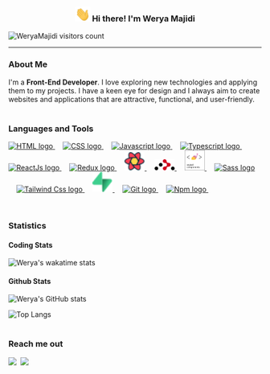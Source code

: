 <h3 align="center"><img src = "./images/wave.gif" width = 30px > Hi there! I'm Werya Majidi</h3>

<p align="left"> <img src="https://komarev.com/ghpvc/?username=WeryaMajidi&label=Profile%20views&color=0e75b6&style=flat" alt="WeryaMajidi visitors count" />
</p>

---

### About Me

I'm a **Front-End Developer**. I love exploring new technologies and applying them to my projects. I have a keen eye for design and I always aim to create websites and applications that are attractive, functional, and user-friendly. <br/> <br/>

### Languages and Tools

<p align='left'> <a href="https://developer.mozilla.org/en-US/docs/Web/HTML"> <img width='40' src="https://cdn.jsdelivr.net/gh/devicons/devicon/icons/html5/html5-original.svg" alt="HTML logo" /> </a>&nbsp;&nbsp;&nbsp; <a href="https://developer.mozilla.org/en-US/docs/Web/CSS"> <img width='40' src="https://cdn.jsdelivr.net/gh/devicons/devicon/icons/css3/css3-original.svg" alt="CSS logo" /> </a>&nbsp;&nbsp;&nbsp; <a href="https://developer.mozilla.org/en-US/docs/Web/JavaScript"> <img width='40' src="https://cdn.jsdelivr.net/gh/devicons/devicon/icons/javascript/javascript-original.svg" alt="Javascript logo" /> </a>&nbsp;&nbsp;&nbsp; <a href="https://www.typescriptlang.org/docs/"> <img width='40' src="https://cdn.jsdelivr.net/gh/devicons/devicon/icons/typescript/typescript-original.svg" alt="Typescript logo" /> </a>&nbsp;&nbsp;&nbsp; <a href="https://react.dev/"> <img width='40' src="https://cdn.jsdelivr.net/gh/devicons/devicon/icons/react/react-original.svg" alt="ReactJs logo" /> </a>&nbsp;&nbsp;&nbsp; <a href="https://redux.js.org/"> <img width='40' src="https://cdn.jsdelivr.net/gh/devicons/devicon/icons/redux/redux-original.svg" alt="Redux logo" /> </a>&nbsp;&nbsp;&nbsp; <a href="https://tanstack.com/query/v3/"> <img width='40' src="./images/react-query-icon.svg" alt="React Query logo" /> </a>&nbsp;&nbsp;&nbsp; <a href="https://reactrouter.com/"> <img width='40' src="./images/react-router.svg" alt="React Router logo" /> </a>&nbsp;&nbsp;&nbsp; <a href="https://www.styled-components.com/"> <img width='40' src="./images/styled-components.png" alt="Styled Components logo" /> </a>&nbsp;&nbsp;&nbsp; <a href="https://sass-lang.com/"> <img width='40' src="https://cdn.jsdelivr.net/gh/devicons/devicon/icons/sass/sass-original.svg" alt="Sass logo" /> </a>&nbsp;&nbsp;&nbsp; <a href="https://tailwindcss.com/"> <img width='40' src="https://cdn.jsdelivr.net/gh/devicons/devicon/icons/tailwindcss/tailwindcss-plain.svg" alt="Tailwind Css logo" /> </a>&nbsp;&nbsp;&nbsp; <a href="https://supabase.com/"> <img width='40' src="./images/supabase-icon.svg" alt="Supabase logo" /> </a>&nbsp;&nbsp;&nbsp; <a href="https://git-scm.com/"> <img width='40' src="https://cdn.jsdelivr.net/gh/devicons/devicon/icons/git/git-original.svg" alt="Git logo" /> </a>&nbsp;&nbsp;&nbsp; <a href="https://www.npmjs.com/"> <img width='40' src="https://cdn.jsdelivr.net/gh/devicons/devicon/icons/npm/npm-original-wordmark.svg" alt="Npm logo" /> </a>&nbsp;&nbsp;&nbsp; </p>
<br/>

### Statistics

#### Coding Stats

![Werya's wakatime stats](https://github-readme-stats.vercel.app/api/wakatime?username=WeryaMajidi&theme=vue-dark)

#### Github Stats

![Werya's GitHub stats](https://github-readme-stats.vercel.app/api?username=WeryaMajidi&rank_icon=github&show_icons=true&include_all_commits=true&hide=issues&theme=vue-dark)

![Top Langs](https://github-readme-stats.vercel.app/api/top-langs/?username=WeryaMajidi&layout=donut&theme=vue-dark) <br/> <br/>

### Reach me out

<a target="_blank" href="https://www.linkedin.com/in/Werya-Majidi"><img src="https://img.shields.io/badge/-LinkedIn-0077B5?style=for-the-badge&logo=Linkedin&logoColor=white"></img></a>&nbsp; <a target="_blank" href="mailto:WeryaMajidi@gmail.com"><img src="https://img.shields.io/badge/-Gmail-D14836?style=for-the-badge&logo=Gmail&logoColor=white"></img></a>&nbsp;
